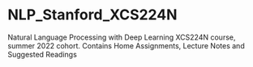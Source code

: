# NLP_Stanford_XCS224N
Natural Language Processing with Deep Learning XCS224N course, summer 2022 cohort. 
Contains Home Assignments, Lecture Notes and Suggested Readings 
